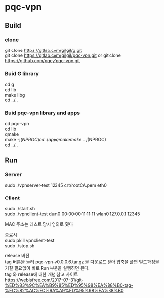 pqc-vpn
===

## Build

### clone
git clone https://gitlab.com/gilgil/g.git  
git clone https://gitlab.com/gilgil/pqc-vpn.git or git clone https://github.com/pqcy/pqc-vpn.git

### Buid G library
cd g  
cd lib  
make libg  
cd ../..  

### Buid pqc-vpn library and apps
cd pqc-vpn  
cd lib  
qmake  
make -j$(NPROC)  
cd ../app  
qmake  
make -j$(NPROC)  
cd ../..  

## Run

### Server
sudo ./vpnserver-test 12345 crt/rootCA.pem eth0  

### Client
sudo ./start.sh  
sudo ./vpnclient-test dum0 00:00:00:11:11:11 wlan0 127.0.0.1 12345  

MAC 주소는 테스트 당시 임의로 줬다   

종료시   
sudo pkill vpnclient-test   
sudo ./stop.sh  

release 버전   
tag 버튼을 눌러 pqc-vpn-v0.0.0.6.tar.gz 을 다운로드 받아 압축을 풀면 빌드과정을 거칠 필요없이 바로 Run 부분을 실행하면 된다.   
tag 와 release에 대한 개념 참고 사이트   
https://webisfree.com/2017-07-31/git-%ED%83%9C%EA%B9%85%ED%95%98%EA%B8%B0-tag-%EC%82%AC%EC%9A%A9%ED%95%98%EA%B8%B0
